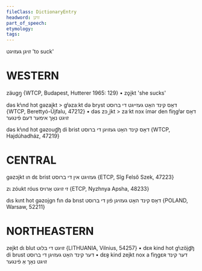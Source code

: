 ```yaml
---
fileClass: DictionaryEntry
headword: זויגן
part_of_speech: 
etymology: 
tags: 
---
```

זויגן
 געזויגט
'to suck'

WESTERN
========

zäugŋ̥ {WTCP, Budapest, Hutterer 1965: 129}
	•	zǫi̯kt 'she sucks'

dəs kʲɩnd hɔt gəzajkt > gʲəzaːkt də bryst דאָס קינד האָט געזייגט די ברוסט {WTCP, Berettyó-Újfalu, 47212}
	•	dəs zɔ˯jkt > zaˑkt nɔx ɩ́mər den fiŋgʲər דאָס זויגט נאָך אימער דעם פֿינגער

dəs kʲɩnd hɔt gəzoug͡ŋ di brist דאָס קינד האָט געזויגן די ברוסט {WTCP, Hajdúhadház, 47219}

CENTRAL
========

gəzɔjkt ɩn dɛ brist געזויגט אין די ברוסט {ETCP, Sîg Felső Szek, 47223}

zɩ zóukt róus זי זויגט אַרויס {ETCP, Nyzhnya Apsha, 48233}

dɩs kɩnt hot gəzojgn fɩn də brɩst דאָס קינד האָט געזויגן פֿון די ברוסט {POLAND, Warsaw, 52211}

NORTHEASTERN
==============

zejkt dɩ blut זויגט די בלוט {LITHUANIA, Vilnius, 54257}
	•	dɛʀ kind hot gʲɩzöjg͡ŋ di brust דער קינד האָט געזויגן די ברוסט
	•	dɛʀ̥ kind zejkt nox a fiŋgɛʀ דער קינד זויגט נאָך אַ פֿינגער